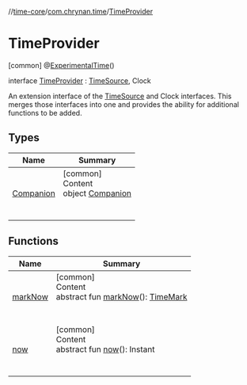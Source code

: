 //[time-core](../../../index.md)/[com.chrynan.time](../index.md)/[TimeProvider](index.md)



# TimeProvider  
 [common] @[ExperimentalTime](https://kotlinlang.org/api/latest/jvm/stdlib/kotlin.time/-experimental-time/index.html)()  
  
interface [TimeProvider](index.md) : [TimeSource](https://kotlinlang.org/api/latest/jvm/stdlib/kotlin.time/-time-source/index.html), Clock

An extension interface of the [TimeSource](https://kotlinlang.org/api/latest/jvm/stdlib/kotlin.time/-time-source/index.html) and Clock interfaces. This merges those interfaces into one and provides the ability for additional functions to be added.

   


## Types  
  
|  Name |  Summary | 
|---|---|
| <a name="com.chrynan.time/TimeProvider.Companion///PointingToDeclaration/"></a>[Companion](-companion/index.md)| <a name="com.chrynan.time/TimeProvider.Companion///PointingToDeclaration/"></a>[common]  <br>Content  <br>object [Companion](-companion/index.md)  <br><br><br>|


## Functions  
  
|  Name |  Summary | 
|---|---|
| <a name="kotlin.time/TimeSource/markNow/#/PointingToDeclaration/"></a>[markNow](index.md#%5Bkotlin.time%2FTimeSource%2FmarkNow%2F%23%2FPointingToDeclaration%2F%5D%2FFunctions%2F1620746538)| <a name="kotlin.time/TimeSource/markNow/#/PointingToDeclaration/"></a>[common]  <br>Content  <br>abstract fun [markNow](index.md#%5Bkotlin.time%2FTimeSource%2FmarkNow%2F%23%2FPointingToDeclaration%2F%5D%2FFunctions%2F1620746538)(): [TimeMark](https://kotlinlang.org/api/latest/jvm/stdlib/kotlin.time/-time-mark/index.html)  <br><br><br>|
| <a name="kotlinx.datetime/Clock/now/#/PointingToDeclaration/"></a>[now](index.md#%5Bkotlinx.datetime%2FClock%2Fnow%2F%23%2FPointingToDeclaration%2F%5D%2FFunctions%2F1620746538)| <a name="kotlinx.datetime/Clock/now/#/PointingToDeclaration/"></a>[common]  <br>Content  <br>abstract fun [now](index.md#%5Bkotlinx.datetime%2FClock%2Fnow%2F%23%2FPointingToDeclaration%2F%5D%2FFunctions%2F1620746538)(): Instant  <br><br><br>|

